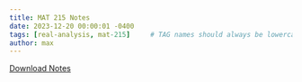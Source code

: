```yaml
---
title: MAT 215 Notes
date: 2023-12-20 00:00:01 -0400
tags: [real-analysis, mat-215]     # TAG names should always be lowercase
author: max
---
```

[Download Notes](https://kabuto44.github.io/downloads/MAT%20215%20Notes.pdf)